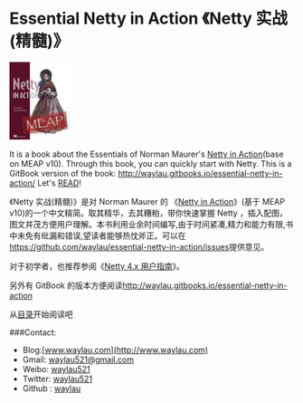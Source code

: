 # Essential Netty in Action 《Netty 实战(精髓)》

![](images/netty-in-action-logo.jpg)

It is a book about the Essentials of Norman Maurer's [Netty in Action](http://manning.com/maurer/)(base on MEAP v10). Through this book, you can quickly start with Netty. This is a GitBook version of the book: <http://waylau.gitbooks.io/essential-netty-in-action/>
Let's [READ](SUMMARY.md)!

《Netty 实战(精髓)》是对 Norman Maurer 的 《[Netty in Action](http://manning.com/maurer/)》(基于 MEAP v10)的一个中文精简。取其精华，去其糟粕，带你快速掌握 Netty ，插入配图，图文并茂方便用户理解。本书利用业余时间编写,由于时间紧凑,精力和能力有限,书中未免有纰漏和错误,望读者能够热忱斧正。可以在<https://github.com/waylau/essential-netty-in-action/issues>提供意见。

对于初学者，也推荐参阅《[Netty 4.x 用户指南](https://github.com/waylau/netty-4-user-guide)》。

另外有 GitBook 的版本方便阅读<http://waylau.gitbooks.io/essential-netty-in-action>

从[目录](SUMMARY.md)开始阅读吧

###Contact:

* Blog:[www.waylau.com](http://www.waylau.com)
* Gmail: [waylau521@gmail.com](mailto:waylau521@gmail.com)
* Weibo: [waylau521](http://weibo.com/waylau521)
* Twitter: [waylau521](https://twitter.com/waylau521)
* Github : [waylau](https://github.com/waylau)
